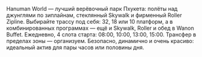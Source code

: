 Hanuman World — лучший верёвочный парк Пхукета: полёты над джунглями по зиплайнам, стеклянный Skywalk и фирменный Roller Zipline. 
Выбирайте трассу под себя: 32, 18 или 10 платформ, а в комбинированных программах — ещё и Skywalk, Roller и обед в Wanon Buffet. 
Ежедневно, 4 слота старта: 08:00, 10:00, 13:00, 15:00. Трансфер в пределах зоны — организуем.
Безопасно, динамично и очень красиво: идеальный актив для пары часов или половины дня.
